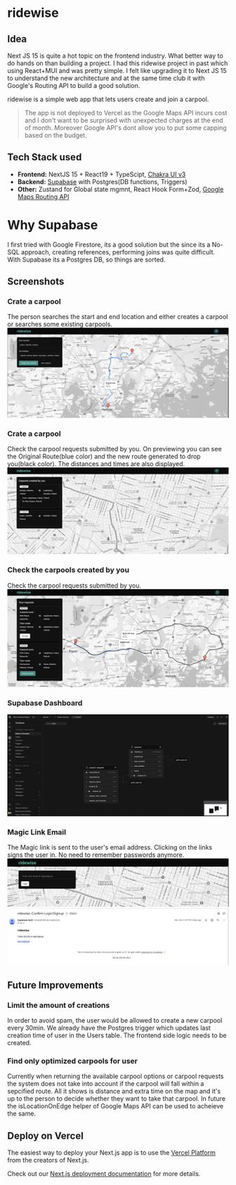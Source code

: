 # ridewise

## Idea

Next JS 15 is quite a hot topic on the frontend industry. What better way to do hands on than building a project. I had this ridewise project in past which using React+MUI and was pretty simple. I felt like upgrading it to Next JS 15 to understand the new architecture and at the same time club it with Google's Routing API to build a good solution.

ridewise is a simple web app that lets users create and join a carpool.

> The app is not deployed to Vercel as the Google Maps API incurs cost and I don't want to be surprised with unexpected charges at the end of month.
> Moreover Google API's dont allow you to put some capping based on the budget.

## Tech Stack used

- **Frontend:** NextJS 15 + React19 + TypeScipt, [Chakra UI v3](https://chakra-ui.com/)
- **Backend:** [Supabase](https://supabase.com/) with Postgres(DB functions, Triggers)
- **Other:** Zustand for Global state mgmnt, React Hook Form+Zod, [Google Maps Routing API](https://developers.google.com/maps/documentation/routes)

# Why Supabase

I first tried with Google Firestore, its a good solution but the since its a No-SQL approach, creating references, performing joins was quite difficult. With Supabase its a Postgres DB, so things are sorted.

## Screenshots

### Crate a carpool

The person searches the start and end location and either creates a carpool or searches some existing carpools.
<img src="./screenshots/Show_carpool_route.png" height="30%">

### Crate a carpool

Check the carpool requests submitted by you. On previewing you can see the Original Route(blue color) and the new route generated to drop you(black color). The distances and times are also displayed.
<img src="./screenshots/Create_carpools.png" height="30%">

### Check the carpools created by you

Check the carpool requests submitted by you.
<img src="./screenshots/Requests.png" height="30%">

### Supabase Dashboard

<img src="./screenshots/Supabase_schema.png" height="30%">

### Magic Link Email

The Magic link is sent to the user's email address. Clicking on the links signs the user in. No need to remember passwords anymore.
<img src="./screenshots/Sign_up.png" height="30%">
<img src="./screenshots/Magic_link.png" height="30%">

## Future Improvements

### Limit the amount of creations

In order to avoid spam, the user would be allowed to create a new carpool every 30min. We already have the Postgres trigger which updates last creation time of user in the Users table. The frontend side logic needs to be created.

### Find only optimized carpools for user

Currently when returning the available carpool options or carpool requests the system does not take into account if the carpool will fall within a sepcified route. All it shows is distance and extra time on the map and it's up to the person to decide whether they want to take that carpool. In future the isLocationOnEdge helper of Google Maps API can be used to acheieve the same.

## Deploy on Vercel

The easiest way to deploy your Next.js app is to use the [Vercel Platform](https://vercel.com/new?utm_medium=default-template&filter=next.js&utm_source=create-next-app&utm_campaign=create-next-app-readme) from the creators of Next.js.

Check out our [Next.js deployment documentation](https://nextjs.org/docs/app/building-your-application/deploying) for more details.
